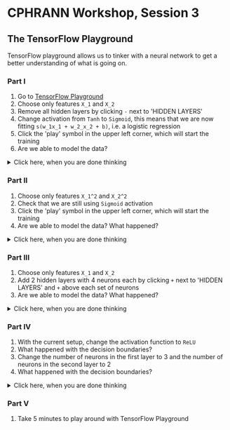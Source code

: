 CPHRANN Workshop, Session 3
================

The TensorFlow Playground
-------------------------

TensorFlow playground allows us to tinker with a neural network to get a better understanding of what is going on.

### Part I

1.  Go to [TensorFlow Playground](https://playground.tensorflow.org)
2.  Choose only features `X_1` and `X_2`
3.  Remove all hidden layers by clicking `-` next to 'HIDDEN LAYERS'
4.  Change activation from `Tanh` to `Sigmoid`, this means that we are now fitting `s(w_1x_1 + w_2_x_2 + b)`, i.e. a logistic regression
5.  Click the 'play' symbol in the upper left corner, which will start the training
6.  Are we able to model the data?

<details><summary>Click here, when you are done thinking</summary> No, if you look at the data on the right, it's evident that a sigmoid function on untransformed input variables will not be able to create the needed discrimination </details>

### Part II

1.  Choose only features `X_1^2` and `X_2^2`
2.  Check that we are still using `Sigmoid` activation
3.  Click the 'play' symbol in the upper left corner, which will start the training
4.  Are we able to model the data? What happened?

<details><summary>Click here, when you are done thinking</summary> What happened here, was that we used our experience to look at the data and then transform the input variables. This is known as feature engineering. </details>

### Part III

1.  Choose only features `X_1` and `X_2`
2.  Add 2 hidden layers with 4 neurons each by clicking `+` next to 'HIDDEN LAYERS' and `+` above each set of neurons
3.  Are we able to model the data? What happened?

<details><summary>Click here, when you are done thinking</summary> What happened here, was that by adding complexicity to our model, we are now able to approximate the transformed variables we were working with in part II. The idea here being that in complex systems, often it is not clear if and how you need to transform your variables and the ANN will take care of that. </details>

### Part IV

1.  With the current setup, change the activation function to `ReLU`
2.  What happened with the decision boundaries?
3.  Change the number of neurons in the first layer to 3 and the number of neurons in the second layer to 2
4.  What happened with the decision boundaries?

<details><summary>Click here, when you are done thinking</summary> Sigmoid activation has the problem, that with small and large values, the gradient is close to zero, meaning that weights change very little. When using `ReLU` activation, this is no longer an issue and the model converges much more efficient with fewer epochs. From the decision bounadaries, you can see, that using the `ReLU` function corresponds to creating decision boundaries by joining linear segments and adding more neurons corresponds to adding more linear segments to perform the discrimination. </details>

### Part V

1.  Take 5 minutes to play around with TensorFlow Playground
